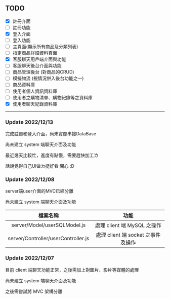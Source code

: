## TODO
- [x] 註冊介面
- [ ] 註冊功能
- [x] 登入介面
- [ ] 登入功能
- [ ] 主頁面(顯示所有商品及分類列表)
- [ ] 指定商品詳細資料頁面
- [x] 客服聊天用戶端介面與功能
- [ ] 客服聊天後台介面與功能
- [ ] 商品管理後台 (對商品的CRUD)
- [ ] 模擬物流 (視情況併入後台功能之一)
- [ ] 商品資料庫
- [ ] 使用者個人資訊資料庫
- [ ] 使用者之購物清單、購物紀錄等之資料庫
- [x] 使用者聊天紀錄資料庫
---

### Update 2022/12/13
完成註冊和登入介面，尚未實際串接DataBase

尚未建立 system 端聊天介面及功能

最近幾天比較忙，進度有點慢，需要趕快加工ㄌ

話說覺得自己UI做ㄉ挺好看 開心 :D

### Update 2022/12/08
server端user介面的MVC已經分離

尚未建立 system 端聊天介面及功能

|檔案名稱|功能|
|:-:|:-:|
|server/Model/userSQLModel.js|處理 client 端 MySQL 之操作|
|server/Controller/userController.js|處理 client 端 socket 之事件及操作|

### Update 2022/12/07

目前 client 端聊天功能正常，之後需加上對圖片、影片等媒體的處理

尚未建立 system 端聊天介面及功能

之後需嘗試將 MVC 架構分離
